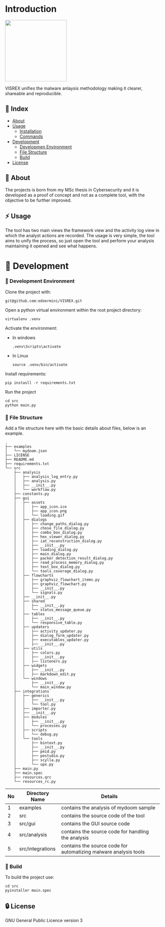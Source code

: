 # Introduction

<img src="src/gui/assets/app_icon.png" width=200></img>

VISREX unifies the malware anlaysis methodology making it clearer, shareable and reproducible.

## :ledger: Index

- [About](#beginner-about)
- [Usage](#zap-usage)
  - [Installation](#electric_plug-installation)
  - [Commands](#package-commands)
- [Development](#wrench-development)
  - [Developmen Environment](#nut_and_bolt-development-environment)
  - [File Structure](#file_folder-file-structure)
  - [Build](#hammer-build)  
- [License](#lock-license)

##  :beginner: About
The projects is born from my MSc thesis in Cybersecurity and it is developed as a proof of concept and not as a complete tool, with the objective to be further improved.

## :zap: Usage
The tool has two main views the framework view and the activity log view in which the analyst actions are recorded.
The usage is very simple, the tool aims to unify the process, so just open the tool and perform your analysis maintaining it opened and see what happens.

# :wrench: Development

###  :nut_and_bolt: Development Environment
Clone the project with:
```
git@github.com:edoermini/VISREX.git
```
Open a python virtual environment within the root project directory:
```
virtualenv .venv
```
Activate the environment:

-   In windows
    ```
    .venv\Scripts\activate
    ```

- In Linux
    ```
    source .venv/bin/activate
    ```

Install requirements:
```
pip instasll -r requirements.txt
```

Run the project
```
cd src
python main.py
```


###  :file_folder: File Structure
Add a file structure here with the basic details about files, below is an example.

```
.
├── examples
│   └── mydoom.json
├── LICENSE
├── README.md
├── requirements.txt
└── src
    ├── analysis
    │   ├── analysis_log_entry.py
    │   ├── analysis.py
    │   ├── __init__.py
    │   └── workflow.py
    ├── constants.py
    ├── gui
    │   ├── assets
    │   │   ├── app_icon.ico
    │   │   ├── app_icon.png
    │   │   └── loading.gif
    │   ├── dialogs
    │   │   ├── change_paths_dialog.py
    │   │   ├── chose_file_dialog.py
    │   │   ├── combo_box_dialog.py
    │   │   ├── hex_viewer_dialog.py
    │   │   ├── iat_reconstruction_dialog.py
    │   │   ├── __init__.py
    │   │   ├── loading_dialog.py
    │   │   ├── main_dialog.py
    │   │   ├── packer_detection_result_dialog.py
    │   │   ├── read_process_memory_dialog.py
    │   │   ├── text_box_dialog.py
    │   │   └── tools_coverage_dialog.py
    │   ├── flowcharts
    │   │   ├── graphviz_flowchart_items.py
    │   │   ├── graphviz_flowchart.py
    │   │   ├── __init__.py
    │   │   └── signals.py
    │   ├── __init__.py
    │   ├── shared
    │   │   ├── __init__.py
    │   │   └── status_message_queue.py
    │   ├── tables
    │   │   ├── __init__.py
    │   │   └── responsive_table.py
    │   ├── updaters
    │   │   ├── activity_updater.py
    │   │   ├── dialog_form_updater.py
    │   │   ├── executables_updater.py
    │   │   ├── __init__.py
    │   ├── utils
    │   │   ├── colors.py
    │   │   ├── __init__.py
    │   │   ├── listeners.py
    │   ├── widgets
    │   │   ├── __init__.py
    │   │   ├── markdown_edit.py
    │   └── windows
    │       ├── __init__.py
    │       └── main_window.py
    ├── integrations
    │   ├── generics
    │   │   ├── __init__.py
    │   │   └── tool.py
    │   ├── importer.py
    │   ├── __init__.py
    │   ├── modules
    │   │   ├── __init__.py
    │   │   └── processes.py
    │   ├── scripts
    │   │   └── debug.py
    │   └── tools
    │       ├── bintext.py
    │       ├── __init__.py
    │       ├── peid.py
    │       ├── pestudio.py
    │       ├── scylla.py
    │       └── upx.py
    ├── main.py
    ├── main.spec
    ├── resources.qrc
    └── resources_rc.py

```

| No | Directory Name | Details 
|----|------------|-------|
| 1  | examples   | contains the analysis of mydoom sample
| 2  | src        | contains the source code of the tool
| 3  | src/gui    | contains the GUI source code
| 4  | src/analysis | contains the source code for handling the analysis
| 5  | src/integrations | contains the source code for automatizing malware analysis tools

###  :hammer: Build
To build the project use:
```
cd src
pyinstaller main.spec
```

##  :lock: License
GNU General Public Licence version 3
